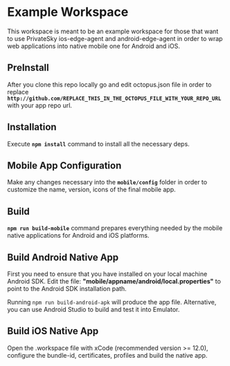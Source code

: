# Example Workspace

This workspace is meant to be an example workspace for those that want to use PrivateSky ios-edge-agent and android-edge-agent in order to wrap web applications into native mobile one for Android and iOS.

## PreInstall
After you clone this repo locally go and edit octopus.json file in order to replace 
**```http://github.com/REPLACE_THIS_IN_THE_OCTOPUS_FILE_WITH_YOUR_REPO_URL```** with your app repo url.

## Installation
Execute **```npm install```** command to install all the necessary deps.

## Mobile App Configuration
Make any changes necessary into the **```mobile/config```** folder in order to customize the name, version, icons of the final mobile app.

## Build
**```npm run build-mobile```** command prepares everything needed by the mobile native applications for Android and iOS platforms.

## Build Android Native App
First you need to ensure that you have installed on your local machine Android SDK.
Edit the file: **"mobile/appname/android/local.properties"** to point to the Android SDK installation path.

Running ```npm run build-android-apk``` will produce the app file. Alternative, you can use Android Studio to build and test it into Emulator. 

## Build iOS Native App
Open the .workspace file with xCode (recommended version >= 12.0), configure the bundle-id, certificates, profiles and build the native app.
